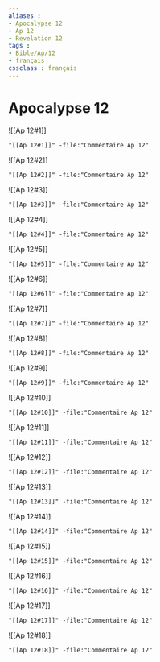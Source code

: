 ```yaml
---
aliases : 
- Apocalypse 12
- Ap 12
- Revelation 12
tags : 
- Bible/Ap/12
- français
cssclass : français
---
```


# Apocalypse 12

![[Ap 12#1]]

```query
"[[Ap 12#1]]" -file:"Commentaire Ap 12"
```

![[Ap 12#2]]

```query
"[[Ap 12#2]]" -file:"Commentaire Ap 12"
```

![[Ap 12#3]]

```query
"[[Ap 12#3]]" -file:"Commentaire Ap 12"
```

![[Ap 12#4]]

```query
"[[Ap 12#4]]" -file:"Commentaire Ap 12"
```

![[Ap 12#5]]

```query
"[[Ap 12#5]]" -file:"Commentaire Ap 12"
```

![[Ap 12#6]]

```query
"[[Ap 12#6]]" -file:"Commentaire Ap 12"
```

![[Ap 12#7]]

```query
"[[Ap 12#7]]" -file:"Commentaire Ap 12"
```

![[Ap 12#8]]

```query
"[[Ap 12#8]]" -file:"Commentaire Ap 12"
```

![[Ap 12#9]]

```query
"[[Ap 12#9]]" -file:"Commentaire Ap 12"
```

![[Ap 12#10]]

```query
"[[Ap 12#10]]" -file:"Commentaire Ap 12"
```

![[Ap 12#11]]

```query
"[[Ap 12#11]]" -file:"Commentaire Ap 12"
```

![[Ap 12#12]]

```query
"[[Ap 12#12]]" -file:"Commentaire Ap 12"
```

![[Ap 12#13]]

```query
"[[Ap 12#13]]" -file:"Commentaire Ap 12"
```

![[Ap 12#14]]

```query
"[[Ap 12#14]]" -file:"Commentaire Ap 12"
```

![[Ap 12#15]]

```query
"[[Ap 12#15]]" -file:"Commentaire Ap 12"
```

![[Ap 12#16]]

```query
"[[Ap 12#16]]" -file:"Commentaire Ap 12"
```

![[Ap 12#17]]

```query
"[[Ap 12#17]]" -file:"Commentaire Ap 12"
```

![[Ap 12#18]]

```query
"[[Ap 12#18]]" -file:"Commentaire Ap 12"
```

